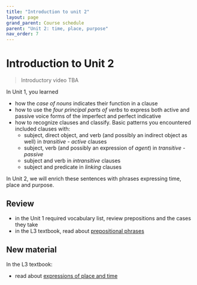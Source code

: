 ```yaml
---
title: "Introduction to unit 2"
layout: page
grand_parent: Course schedule
parent: "Unit 2: time, place, purpose"
nav_order: 7
---
```


# Introduction to Unit 2

> Introductory video TBA

In Unit 1, you learned

- how the *case of nouns* indicates their function in a clause
- how to use the *four principal parts of verbs* to express both active and passive voice forms of the imperfect and perfect indicative
- how to recognize clauses and classify. Basic patterns you encountered included clauses with:
    - subject, direct object,  and verb (and possibly an indirect object as well) in *transitive - active* clauses
    - subject, verb (and possibly an expression of *agent*) in  *transitive - passive*
    - subject and verb in *intransitive* clauses
    - subject and predicate in *linking* clauses

In Unit 2, we will enrich these sentences with phrases expressing time, place and purpose.





## Review

- in the Unit 1 required vocabulary list, review prepositions and the cases they take
- in the L3 textbook, read about [prepositional phrases](https://lingualatina.github.io/textbook/presentation/03-place-and-time/#prepositional-phrases)


## New material

In the L3 textbook:

- read about [expressions of place and time](https://lingualatina.github.io/textbook/presentation/03-place-and-time/#expressions-of-place)
